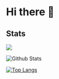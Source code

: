 # Hi there 👋


## Stats

![](https://komarev.com/ghpvc/?username=DevShubam&color=blue)


![Github Stats](https://github-readme-stats.vercel.app/api?username=devshubam&show_icons=true&theme=tokyonight)



[![Top Langs](https://github-readme-stats.vercel.app/api/top-langs/?username=DevShubam)](https://github.com/anuraghazra/github-readme-stats)

